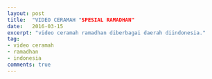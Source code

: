 ```yaml
---
layout: post
title:  "VIDEO CERAMAH "SPESIAL RAMADHAN"
date:   2016-03-15
excerpt: "video ceramah ramadhan diberbagai daerah diindonesia."
tag:
- video ceramah
- ramadhan
- indonesia
comments: true
---
```

